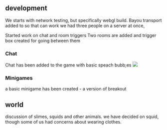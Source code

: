 ---
---
## development
We starts with network testing, but specifically webgl build.
Bayou transport added to so that can work
we had three people on a server at once,



Started work on chat and room triggers
Two rooms are added and trigger box created for going between them



### Chat
Chat has been added to the game with basic speach bubb;es
![](/devlog/uploads/week2/chat.webp)

### Minigames
a basic minigame has been created - a version of breakout



## world
discussion of slimes, squids and other animals.
we have decided on squid, though some of us had concerns about wearing clothes.